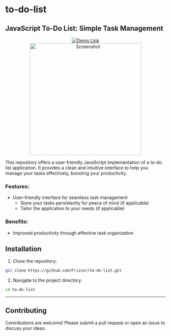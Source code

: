 # to-do-list
<div class="bio">
  <h2>JavaScript To-Do List: Simple Task Management</h2>
<div align="center">
    <a href="https://friizor.github.io/to-so-list/" target="_blank">
        <img src="https://img.shields.io/badge/Demo-Link-brightgreen" alt="Demo Link">
    </a><br>
    <img src="https://github.com/Friizor/to-do-list/assets/153310182/8bb79376-b7a1-4721-96ff-9e4e7c747495" height="350px" alt="Screenshot">
</div>

This repository offers a user-friendly JavaScript implementation of a to-do list application. It provides a clean and intuitive interface to help you manage your tasks effectively, boosting your productivity.

### Features:

* User-friendly interface for seamless task management
    * Store your tasks persistently for peace of mind (if applicable)
    * Tailor the application to your needs (if applicable)

### Benefits:

* Improved productivity through effective task organization


## Installation

1. Clone the repository:
```bash
git clone https://github.com/Friizor/to-do-list.git
   ```
2. Navigate to the project directory:
`````bash
cd to-do-list
`````
---

## Contributing

Contributions are welcome! Please submit a pull request or open an issue to discuss your ideas.

